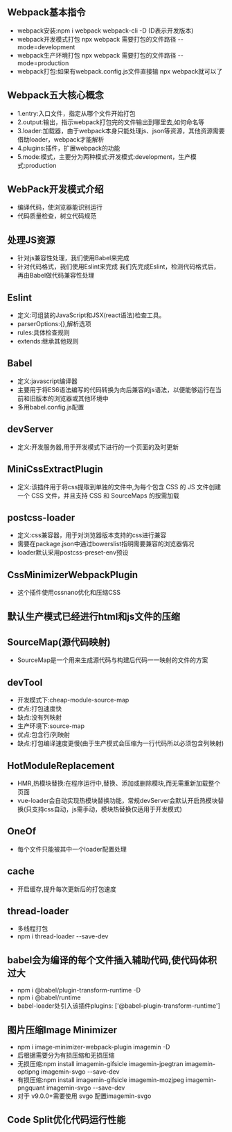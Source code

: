 ##  Webpack基本指令
*   webpack安装:npm i webpack webpack-cli -D (D表示开发版本)
*   webpack开发模式打包 npx webpack 需要打包的文件路径 --mode=development
*   webpack生产环境打包 npx webpack 需要打包的文件路径
--mode=production
*   webpack打包:如果有webpack.config.js文件直接输 npx webpack就可以了

##  Webpack五大核心概念
*   1.entry:入口文件，指定从哪个文件开始打包
*   2.output:输出，指示webpack打包完的文件输出到哪里去,如何命名等
*   3.loader:加载器，由于webpack本身只能处理js、json等资源，其他资源需要借助loader，webpack才能解析
*   4.plugins:插件，扩展webpack的功能
*   5.mode:模式，主要分为两种模式:开发模式:development，生产模式:production

##  WebPack开发模式介绍
*   编译代码，使浏览器能识别运行
*   代码质量检查，树立代码规范

##  处理JS资源
*   针对js兼容性处理，我们使用Babel来完成
*   针对代码格式，我们使用Eslint来完成
我们先完成Eslint，检测代码格式后，再由Babel做代码兼容性处理

##  Eslint
*   定义:可组装的JavaScript和JSX(react语法)检查工具。
*   parserOptions:{},解析选项
*   rules:具体检查规则
*   extends:继承其他规则

##  Babel
*   定义:javascript编译器
*   主要用于将ES6语法编写的代码转换为向后兼容的js语法，以便能够运行在当前和旧版本的浏览器或其他环境中
*   多用babel.config.js配置

##  devServer
*   定义:开发服务器,用于开发模式下进行的一个页面的及时更新

##  MiniCssExtractPlugin
*   定义:该插件用于将css提取到单独的文件中,为每个包含 CSS 的 JS 文件创建一个 CSS 文件，并且支持 CSS 和 SourceMaps 的按需加载

##  postcss-loader
*   定义:css兼容器，用于对浏览器版本支持的css进行兼容
*   需要在package.json中通过bowerslist指明需要兼容的浏览器情况
*   loader默认采用postcss-preset-env预设

##  CssMinimizerWebpackPlugin
*   这个插件使用cssnano优化和压缩CSS

##  默认生产模式已经进行html和js文件的压缩

##  SourceMap(源代码映射)
*   SourceMap是一个用来生成源代码与构建后代码一一映射的文件的方案

##  devTool
*   开发模式下:cheap-module-source-map
*   优点:打包速度快
*   缺点:没有列映射
*   生产环境下:source-map
*   优点:包含行/列映射
*   缺点:打包编译速度更慢(由于生产模式会压缩为一行代码所以必须包含列映射)

##  HotModuleReplacement
*   HMR,热模块替换:在程序运行中,替换、添加或删除模块,而无需重新加载整个页面
*   vue-loader会自动实现热模块替换功能，常规devServer会默认开启热模块替换(只支持css自动，js需手动，模块热替换仅适用于开发模式)

##  OneOf
*   每个文件只能被其中一个loader配置处理

##  cache
*   开启缓存,提升每次更新后的打包速度

##  thread-loader
*   多线程打包
*   npm i thread-loader --save-dev

##  babel会为编译的每个文件插入辅助代码,使代码体积过大
*   npm i @babel/plugin-transform-runtime -D
*   npm i @babel/runtime
*   babel-loader处引入该插件plugins: ['@babel-plugin-transform-runtime'] 

##  图片压缩Image Minimizer
*   npm i image-minimizer-webpack-plugin imagemin -D
*   后根据需要分为有损压缩和无损压缩
*   无损压缩:npm install imagemin-gifsicle imagemin-jpegtran imagemin-optipng imagemin-svgo --save-dev
*   有损压缩:npm install imagemin-gifsicle imagemin-mozjpeg imagemin-pngquant imagemin-svgo --save-dev
*   对于 v9.0.0+需要使用 svgo 配置imagemin-svgo

##  Code Split优化代码运行性能